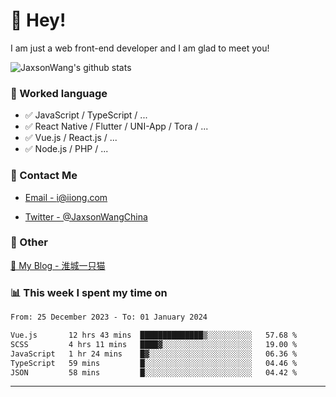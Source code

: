 # 👋 Hey!

I am just a web front-end developer and I am glad to meet you!

![JaxsonWang's github stats](https://github-readme-stats.vercel.app/api?username=JaxsonWang&&show_icons=true&&title_color=1abc9c&&icon_color=1abc9c)


### 📝 Worked language

- ✅ JavaScript / TypeScript / ...
- ✅ React Native / Flutter / UNI-App / Tora / ...
- ✅ Vue.js / React.js / ...
- ✅ Node.js / PHP / ...

### 📮 Contact Me

- [Email - i@iiong.com](mailto:i@iiong.com)

- [Twitter - @JaxsonWangChina](https://twitter.com/JaxsonWangChina)

### 🤪 Other

[📌 My Blog - 淮城一只猫](https://iiong.com)

### 📊 This week I spent my time on

<!--START_SECTION:waka-->

```txt
From: 25 December 2023 - To: 01 January 2024

Vue.js       12 hrs 43 mins  ██████████████▒░░░░░░░░░░   57.68 %
SCSS         4 hrs 11 mins   ████▓░░░░░░░░░░░░░░░░░░░░   19.00 %
JavaScript   1 hr 24 mins    █▓░░░░░░░░░░░░░░░░░░░░░░░   06.36 %
TypeScript   59 mins         █░░░░░░░░░░░░░░░░░░░░░░░░   04.46 %
JSON         58 mins         █░░░░░░░░░░░░░░░░░░░░░░░░   04.42 %
```

<!--END_SECTION:waka-->

---
